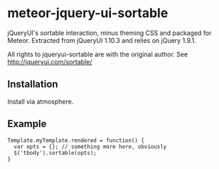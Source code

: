 meteor-jquery-ui-sortable
=========================

jQueryUI's sortable interaction, minus theming CSS and packaged for Meteor. Extracted from jQueryUI 1.10.3 and relies on jQuery 1.9.1.

All rights to jqueryui-sortable are with the original author. See http://jqueryui.com/sortable/

## Installation

Install via atmosphere.

## Example

    Template.myTemplate.rendered = function() {
      var opts = {}; // something more here, obviously
      $('tbody').sortable(opts);
    }
